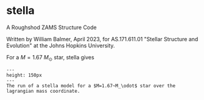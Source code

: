 # stella
A Roughshod ZAMS Structure Code

Written by William Balmer, April 2023, for AS.171.611.01 "Stellar Structure and Evolution" at the Johns Hopkins University.

For a $M=1.67~M_\odot$ star, stella gives

```{figure} ./figures/run_over_mass.png
---
height: 150px
---
The run of a stella model for a $M=1.67~M_\odot$ star over the lagrangian mass coordinate.
```
